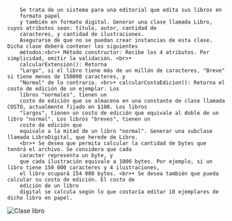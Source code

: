         Se trata de un sistema para una editorial que edita sus libros en
        formato papel
        y también en formato digital. Generar una clase llamada Libro, cuyos atributos sean: título, autor, cantidad de
        caracteres, y cantidad de ilustraciones.
        Asegurarse de que no se puedan crear instancias de esta clase. Dicha clase deberá contener los siguientes
        métodos:<br>• Método constructor: Recibe los 4 atributos. Por simplicidad, omitir la validación. <br>•
        calcularExtension(): Retorna
        "Largo", si el libro tiene más de un millón de caracteres, "Breve" si tiene menos de 150000 caracteres, y
        "Normal" de lo contrario. <br>• calcularCostoEdicion(): Retorna el costo de edición de un ejemplar. Los
        libros "normales", tienen un
        costo de edición que se almacena en una constante de clase llamada COSTO, actualmente fijado en $100. Los libros
        "largos", tienen un costo de edición que equivale al doble de un libro "normal". Los libros "breves", tienen un
        costo de edición que
        equivale a la mitad de un libro "normal". Generar una subclase llamada LibroDigital, que herede de Libro.
        <br>• Se desea que permita calcular la cantidad de bytes que tendrá el archivo. Se considera que cada
        caracter representa un byte, y
        que cada ilustración equivale a 1000 bytes. Por ejemplo, si un libro tiene 150 000 caracteres y 4 ilustraciones,
        el libro ocupará 154 000 bytes. <br>• Se desea también que pueda calcular su costo de edición. El costo de
        edición de un libro
        digital se calcula según lo que costaría editar 10 ejemplares de dicho libro en papel.
        
      

![Clase libro](https://user-images.githubusercontent.com/85589346/216468914-cb16564e-0144-4a37-82d2-c6a2c30ac851.jpeg)

